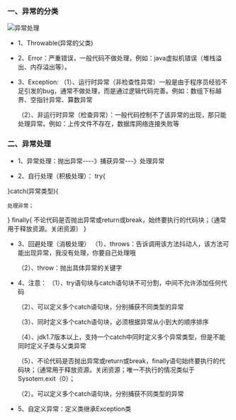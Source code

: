 ### 一、异常的分类
![异常处理](./图片/异常处理.png)

- 1、Throwable(异常的父类)

- 2、Error：严重错误，一般代码不做处理，例如：java虚拟机错误（堆栈溢出、内存溢出等）。

- 3、Exception:
    （1）、运行时异常（非检查性异常）一般是由于程序员经验不足引发的bug，通常不做处理，而是通过逻辑代码完善。例如：数组下标越界、空指针异常、算数异常

    （2）、非运行时异常（检查异常）：一般代码控制不了该异常的出现，那只能处理异常。例如：上传文件不存在，数据库网络连接失败等


### 二、异常处理
- 1、异常处理：抛出异常----》捕获异常---》处理异常

- 2、自行处理（积极处理）：
try{

}catch(异常类型){

    处理异常；
}
finally{
    不论代码是否抛出异常或return或break，始终要执行的代码块；（通常用于释放资源。关闭资源）
}
- 3、回避处理（消极处理）
    （1）、throws：告诉调用该方法抖动人，该方法可能出现异常，我没有处理，你要自己处理哦

    （2）、throw：抛出具体异常的关键字

- 4、注意：
    （1）、try语句块与catch语句块不可分割，中间不允许添加任何代码

    （2）、可以定义多个catch语句块，分别捕获不同类型的异常

    （3）、同时定义多个catch语句块，必须根据异常从小到大的顺序排序

    （4）、jdk1.7版本以上，支持一个catch中同时定义多个异常类型，但是不能同时定义子类与父类异常

    （5）、不论代码是否抛出异常或return或break，finally语句始终要执行的代码块；（通常用于释放资源。关闭资源；唯一不执行的情况类似于Sysotem.exit（0）；

    （2）。可以定义多个catch语句块，分别捕获不同类型的异常

- 5、自定义异常：定义类继承Exception类

